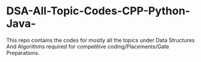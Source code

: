 # DSA-All-Topic-Codes-CPP-Python-Java-
This repo contains the codes for mostly all the topics under Data Structures And Algorithms required for competitive coding/Placements/Gate Preparations. 

